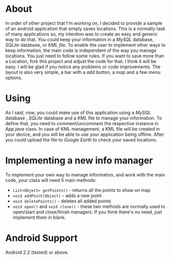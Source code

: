 About
========================
In order of other project that I'm working on, I decided to provide a sample of an android application that simply saves locations. This is a normally task of many applications so, my intention was to create an easy and generic way to do that. You could keep your information in a *MySQL* database, *SQLite* database, or *KML file*. 
To enable the user to implement other ways to keep information, the main code is independent of the way you manage locations. You just need to follow some rules.
If you want to save more than a Location, fork this project and adjust the code for that. I think it will be easy. I will be glad if you notice any problems or code improvements.
The layout is also very simple, a bar with a *add button*, a *map* and a few menu options.

Using
========================
As I said, now, you could make use of this application using a *MySQL* database , *SQLite* database and a *KML* file to manage your information. To define that, you need to comment/uncomment the respective instance in *App.java* class.
In case of KML management, a KML file will be created in your device, and you will be able to use your application being offline. After you could upload the file to *Google Earth* to check your saved locations.

Implementing a new info manager
========================
To implement your own way to manage information, and work with the main code, your class will need 5 main methods:

* `List<Object> getPoints()` - returns all the points to show on map	
* `void addPoint(Object)` - adds a new point	
* `void deletePoints()` - deletes all added points
* `void open()` and `void close()` - these two methods are normally used to open/start and close/finish managers. If you think there's no need, just implement them in blank.
	
Android Support
========================
Android 2.2 (tested) or above.
